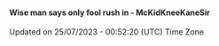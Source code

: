 #### Wise man says only fool rush in - McKidKneeKaneSir
Updated on 25/07/2023 - 00:52:20 (UTC) Time Zone

